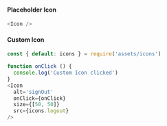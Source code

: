 #### Placeholder Icon
```js
<Icon />
```

#### Custom Icon
```js
const { default: icons } = require('assets/icons')

function onClick () {
  console.log('Custom Icon clicked')
}
<Icon
  alt='signOut'
  onClick={onClick}
  size={[50, 50]}
  src={icons.logout}
/>
```
